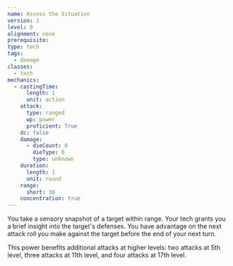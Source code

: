 ```yaml
---
name: Assess the Situation
version: 1
level: 0
alignment: none
prerequisite: 
type: tech
tags:
  - damage
classes:
  - tech
mechanics:
  - castingTime:
      length: 1
      unit: action
    attack:
      type: ranged
      wp: power
      proficient: True
    dc: false
    damage:
      - dieCount: 0
        dieType: 0
        type: unknown
    duration:
      length: 1
      unit: round
    range:
      short: 30
    concentration: true
---
```

You take a sensory snapshot of a target within range. Your tech grants you a brief insight into the target's defenses. You have advantage on the next attack roll you make against the target before the end of your next turn.

This power benefits additional attacks at higher levels: two attacks at 5th level, three attacks at 11th level, and four attacks at 17th level.
    